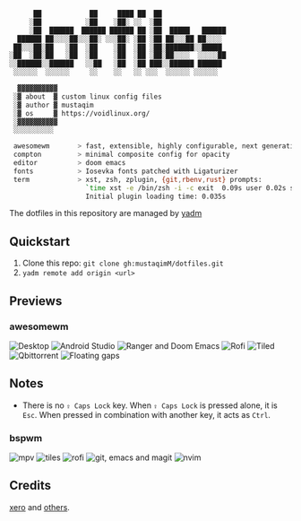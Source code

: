 ```bash
      ██            ██     ████ ██  ██
     ░██           ░██    ░██░ ░░  ░██
     ░██  ██████  ██████ ██████ ██ ░██  █████   ██████
  ██████ ██░░░░██░░░██░ ░░░██░ ░██ ░██ ██░░░██ ██░░░░
 ██░░░██░██   ░██  ░██    ░██  ░██ ░██░███████░░█████
░██  ░██░██   ░██  ░██    ░██  ░██ ░██░██░░░░  ░░░░░██
░░██████░░██████   ░░██   ░██  ░██ ███░░██████ ██████
 ░░░░░░  ░░░░░░     ░░    ░░   ░░ ░░░  ░░░░░░ ░░░░░░

  ▓▓▓▓▓▓▓▓▓▓
 ░▓ about  ▓ custom linux config files
 ░▓ author ▓ mustaqim
 ░▓ os     ▓ https://voidlinux.org/
 ░▓▓▓▓▓▓▓▓▓▓
 ░░░░░░░░░░

 awesomewm       > fast, extensible, highly configurable, next generation framework wm for X
 compton         > minimal composite config for opacity
 editor          > doom emacs
 fonts           > Iosevka fonts patched with Ligaturizer
 term            > xst, zsh, zplugin, {git,rbenv,rust} prompts:
                   `time xst -e /bin/zsh -i -c exit  0.09s user 0.02s system 72% cpu 0.118 total`
                   Initial plugin loading time: 0.035s
 ```

The dotfiles in this repository are managed by [yadm](https://thelocehiliosan.github.io/yadm/)

## Quickstart

1. Clone this repo:
   `git clone gh:mustaqimM/dotfiles.git`
2. `yadm remote add origin <url>`

## Previews

### awesomewm

![Desktop](https://i.imgur.com/Fom5TQ0.png)
![Android Studio](https://i.imgur.com/Uv87PMr.png)
![Ranger and Doom Emacs](https://i.imgur.com/SD6SBLQ.png)
![Rofi](https://i.imgur.com/JgjJJon.png "Rofi")
![Tiled](https://i.imgur.com/mBRhlzV.png "Tiled")
![Qbittorrent](https://i.imgur.com/XNYtqu1.png)
![Floating gaps](https://i.imgur.com/O16j1BZ.png "Floating gaps")

## Notes
* There is no `⇪ Caps Lock` key. When `⇪ Caps Lock` is pressed alone, it is `Esc`.
  When pressed in combination with another key, it acts as `Ctrl`.


### bspwm

![mpv](https://i.imgur.com/Jo267T9.jpg)
![tiles](https://i.imgur.com/WMDue4K.png)
![rofi](https://i.imgur.com/t5ZKLm2.png)
![git, emacs and magit](https://i.imgur.com/VskZzcT.png)
![nvim](https://i.imgur.com/5Uxn9qF.png)

## Credits

[xero](https://github.com/xero/dotfiles) and [others](https://reddit.com/r/unixporn).
